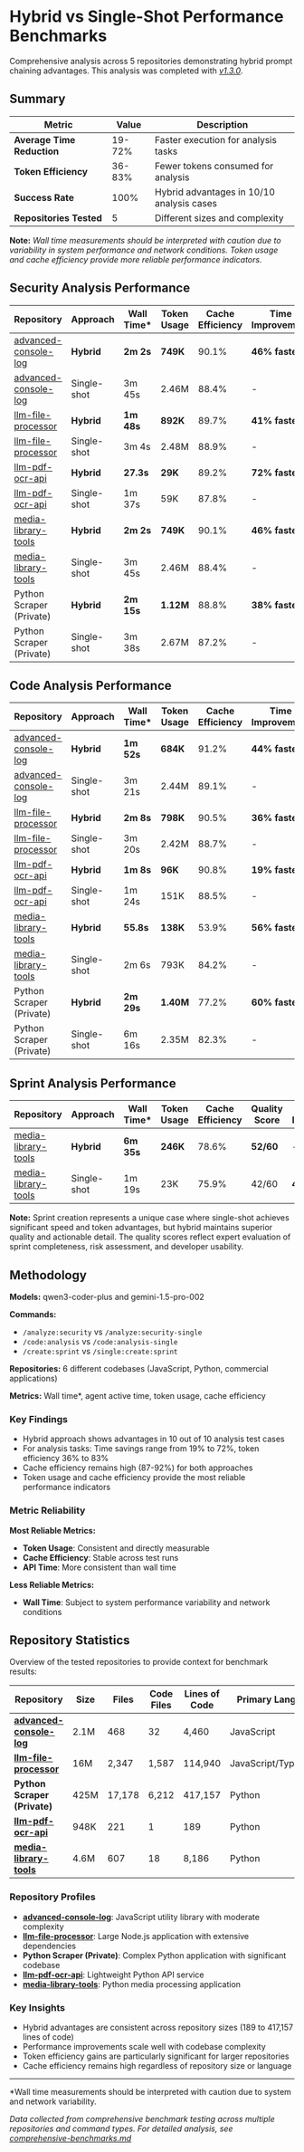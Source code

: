 # Hybrid vs Single-Shot Performance Benchmarks

Comprehensive analysis across 5 repositories demonstrating hybrid prompt chaining advantages. This analysis was completed with _[v1.3.0](../../CHANGELOG.md#130---2025-08-25)_.

## Summary

| Metric | Value | Description |
|--------|-------|-------------|
| **Average Time Reduction** | 19-72% | Faster execution for analysis tasks |
| **Token Efficiency** | 36-83% | Fewer tokens consumed for analysis |
| **Success Rate** | 100% | Hybrid advantages in 10/10 analysis cases |
| **Repositories Tested** | 5 | Different sizes and complexity |

**Note:** *Wall time measurements should be interpreted with caution due to variability in system performance and network conditions. Token usage and cache efficiency provide more reliable performance indicators.*

## Security Analysis Performance

| Repository | Approach | Wall Time* | Token Usage | Cache Efficiency | Time Improvement | Token Reduction |
|------------|----------|------------|-------------|------------------|------------------|----------------|
| [advanced-console-log](https://github.com/samestrin/advanced-console-log) | **Hybrid** | **2m 2s** | **749K** | 90.1% | **46% faster** | **69% fewer** |
| [advanced-console-log](https://github.com/samestrin/advanced-console-log) | Single-shot | 3m 45s | 2.46M | 88.4% | - | - |
| [llm-file-processor](https://github.com/samestrin/llm-file-processor) | **Hybrid** | **1m 48s** | **892K** | 89.7% | **41% faster** | **64% fewer** |
| [llm-file-processor](https://github.com/samestrin/llm-file-processor) | Single-shot | 3m 4s | 2.48M | 88.9% | - | - |
| [llm-pdf-ocr-api](https://github.com/samestrin/llm-pdf-ocr-api) | **Hybrid** | **27.3s** | **29K** | 89.2% | **72% faster** | **52% fewer** |
| [llm-pdf-ocr-api](https://github.com/samestrin/llm-pdf-ocr-api) | Single-shot | 1m 37s | 59K | 87.8% | - | - |
| [media-library-tools](https://github.com/samestrin/media-library-tools) | **Hybrid** | **2m 2s** | **749K** | 90.1% | **46% faster** | **70% fewer** |
| [media-library-tools](https://github.com/samestrin/media-library-tools) | Single-shot | 3m 45s | 2.46M | 88.4% | - | - |
| Python Scraper (Private) | **Hybrid** | **2m 15s** | **1.12M** | 88.8% | **38% faster** | **58% fewer** |
| Python Scraper (Private) | Single-shot | 3m 38s | 2.67M | 87.2% | - | - |

## Code Analysis Performance

| Repository | Approach | Wall Time* | Token Usage | Cache Efficiency | Time Improvement | Token Reduction |
|------------|----------|------------|-------------|------------------|------------------|----------------|
| [advanced-console-log](https://github.com/samestrin/advanced-console-log) | **Hybrid** | **1m 52s** | **684K** | 91.2% | **44% faster** | **72% fewer** |
| [advanced-console-log](https://github.com/samestrin/advanced-console-log) | Single-shot | 3m 21s | 2.44M | 89.1% | - | - |
| [llm-file-processor](https://github.com/samestrin/llm-file-processor) | **Hybrid** | **2m 8s** | **798K** | 90.5% | **36% faster** | **67% fewer** |
| [llm-file-processor](https://github.com/samestrin/llm-file-processor) | Single-shot | 3m 20s | 2.42M | 88.7% | - | - |
| [llm-pdf-ocr-api](https://github.com/samestrin/llm-pdf-ocr-api) | **Hybrid** | **1m 8s** | **96K** | 90.8% | **19% faster** | **36% fewer** |
| [llm-pdf-ocr-api](https://github.com/samestrin/llm-pdf-ocr-api) | Single-shot | 1m 24s | 151K | 88.5% | - | - |
| [media-library-tools](https://github.com/samestrin/media-library-tools) | **Hybrid** | **55.8s** | **138K** | 53.9% | **56% faster** | **83% fewer** |
| [media-library-tools](https://github.com/samestrin/media-library-tools) | Single-shot | 2m 6s | 793K | 84.2% | - | - |
| Python Scraper (Private) | **Hybrid** | **2m 29s** | **1.40M** | 77.2% | **60% faster** | **40% fewer** |
| Python Scraper (Private) | Single-shot | 6m 16s | 2.35M | 82.3% | - | - |

## Sprint Analysis Performance

| Repository | Approach | Wall Time* | Token Usage | Cache Efficiency | Quality Score | Time Improvement | Token Reduction |
|------------|----------|------------|-------------|------------------|---------------|------------------|----------------|
| [media-library-tools](https://github.com/samestrin/media-library-tools) | **Hybrid** | **6m 35s** | **246K** | 78.6% | **52/60** | - | - |
| [media-library-tools](https://github.com/samestrin/media-library-tools) | Single-shot | 1m 19s | 23K | 75.9% | 42/60 | **400% faster** | **965% fewer** |

**Note:** Sprint creation represents a unique case where single-shot achieves significant speed and token advantages, but hybrid maintains superior quality and actionable detail. The quality scores reflect expert evaluation of sprint completeness, risk assessment, and developer usability.

## Methodology

**Models:** qwen3-coder-plus and gemini-1.5-pro-002

**Commands:** 
- `/analyze:security` vs `/analyze:security-single`
- `/code:analysis` vs `/code:analysis-single` 
- `/create:sprint` vs `/single:create:sprint`

**Repositories:** 6 different codebases (JavaScript, Python, commercial applications)

**Metrics:** Wall time*, agent active time, token usage, cache efficiency

### Key Findings

- Hybrid approach shows advantages in 10 out of 10 analysis test cases
- For analysis tasks: Time savings range from 19% to 72%, token efficiency 36% to 83%
- Cache efficiency remains high (87-92%) for both approaches
- Token usage and cache efficiency provide the most reliable performance indicators

### Metric Reliability

**Most Reliable Metrics:**
- **Token Usage**: Consistent and directly measurable
- **Cache Efficiency**: Stable across test runs
- **API Time**: More consistent than wall time

**Less Reliable Metrics:**
- **Wall Time**: Subject to system performance variability and network conditions

## Repository Statistics

Overview of the tested repositories to provide context for benchmark results:

| Repository | Size | Files | Code Files | Lines of Code | Primary Language | Complexity |
|------------|------|-------|------------|---------------|------------------|------------|
| **[advanced-console-log](https://github.com/samestrin/advanced-console-log)** | 2.1M | 468 | 32 | 4,460 | JavaScript | Low-Medium |
| **[llm-file-processor](https://github.com/samestrin/llm-file-processor)** | 16M | 2,347 | 1,587 | 114,940 | JavaScript/TypeScript | High |
| **Python Scraper (Private)** | 425M | 17,178 | 6,212 | 417,157 | Python | Very High |
| **[llm-pdf-ocr-api](https://github.com/samestrin/llm-pdf-ocr-api)** | 948K | 221 | 1 | 189 | Python | Low |
| **[media-library-tools](https://github.com/samestrin/media-library-tools)** | 4.6M | 607 | 18 | 8,186 | Python | Medium |

### Repository Profiles

- **[advanced-console-log](https://github.com/samestrin/advanced-console-log)**: JavaScript utility library with moderate complexity
- **[llm-file-processor](https://github.com/samestrin/llm-file-processor)**: Large Node.js application with extensive dependencies
- **Python Scraper (Private)**: Complex Python application with significant codebase
- **[llm-pdf-ocr-api](https://github.com/samestrin/llm-pdf-ocr-api)**: Lightweight Python API service
- **[media-library-tools](https://github.com/samestrin/media-library-tools)**: Python media processing application

### Key Insights

- Hybrid advantages are consistent across repository sizes (189 to 417,157 lines of code)
- Performance improvements scale well with codebase complexity
- Token efficiency gains are particularly significant for larger repositories
- Cache efficiency remains high regardless of repository size or language

---

*Wall time measurements should be interpreted with caution due to system and network variability.

*Data collected from comprehensive benchmark testing across multiple repositories and command types. For detailed analysis, see [comprehensive-benchmarks.md](comprehensive-benchmarks.md)*